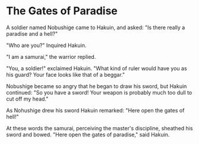 # The Gates of Paradise

A soldier named Nobushige came to Hakuin, and asked: "Is there really a paradise and a hell?"

"Who are you?" Inquired Hakuin.

"I am a samurai," the warrior replied.

"You, a soldier!" exclaimed Hakuin. "What kind of ruler would have you as his guard? Your face looks like that of a beggar."

Nobushige became so angry that he began to draw his sword, but Hakuin continued: "So you have a sword! Your weapon is probably much too dull to cut off my head."

As Nohushige drew his sword Hakuin remarked: "Here open the gates of hell!"

At these words the samurai, perceiving the master's discipline, sheathed his sword and bowed. "Here open the gates of paradise," said Hakuin.

